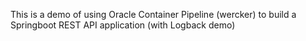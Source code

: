 This is a demo of using Oracle Container Pipeline (wercker) to build a Springboot REST API application (with Logback demo)

